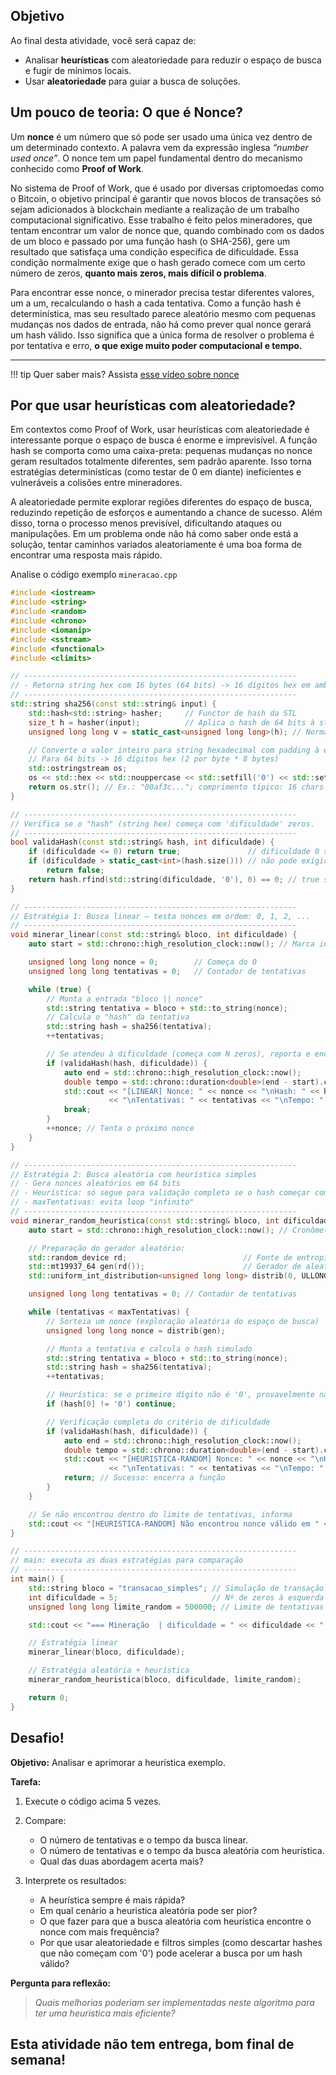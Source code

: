 
## Objetivo

Ao final desta atividade, você será capaz de:

* Analisar **heurísticas** com aleatoriedade para reduzir o espaço de busca e fugir de mínimos locais.
* Usar **aleatoriedade** para guiar a busca de soluções.


## Um pouco de teoria: O que é Nonce?

Um **nonce** é um número que só pode ser usado uma única vez dentro de um determinado contexto. A palavra vem da expressão inglesa *“number used once”*. O nonce tem um papel fundamental dentro do mecanismo conhecido como **Proof of Work**.

No sistema de Proof of Work, que é usado por diversas criptomoedas como o Bitcoin, o objetivo principal é garantir que novos blocos de transações só sejam adicionados à blockchain mediante a realização de um trabalho computacional significativo. Esse trabalho é feito pelos mineradores, que tentam encontrar um valor de nonce que, quando combinado com os dados de um bloco e passado por uma função hash (o SHA-256), gere um resultado que satisfaça uma condição específica de dificuldade. Essa condição normalmente exige que o hash gerado comece com um certo número de zeros, **quanto mais zeros, mais difícil o problema**.

Para encontrar esse nonce, o minerador precisa testar diferentes valores, um a um, recalculando o hash a cada tentativa. Como a função hash é determinística, mas seu resultado parece aleatório mesmo com pequenas mudanças nos dados de entrada, não há como prever qual nonce gerará um hash válido. Isso significa que a única forma de resolver o problema é por tentativa e erro, **o que exige muito poder computacional e tempo.**

---
!!! tip 
    Quer saber mais? Assista [esse vídeo sobre nonce](https://www.youtube.com/watch?v=diwHGOA1_c4&t=6s)


##  Por que usar heurísticas com aleatoriedade?

Em contextos como Proof of Work, usar heurísticas com aleatoriedade é interessante porque o espaço de busca é enorme e imprevisível. A função hash se comporta como uma caixa-preta: pequenas mudanças no nonce geram resultados totalmente diferentes, sem padrão aparente. Isso torna estratégias determinísticas (como testar de 0 em diante) ineficientes e vulneráveis a colisões entre mineradores.

A aleatoriedade permite explorar regiões diferentes do espaço de busca, reduzindo repetição de esforços e aumentando a chance de sucesso. Além disso, torna o processo menos previsível, dificultando ataques ou manipulações. Em um problema onde não há como saber onde está a solução, tentar caminhos variados aleatoriamente é uma boa forma de encontrar uma resposta mais rápido.



Analise o código exemplo `mineracao.cpp`

```cpp
#include <iostream>
#include <string>
#include <random>
#include <chrono>
#include <iomanip>
#include <sstream>
#include <functional>
#include <climits>

// -------------------------------------------------------------
// - Retorna string hex com 16 bytes (64 bits) -> 16 dígitos hex em ambientes 64 bits.
// -------------------------------------------------------------
std::string sha256(const std::string& input) {
    std::hash<std::string> hasher;     // Functor de hash da STL
    size_t h = hasher(input);          // Aplica o hash de 64 bits à string
    unsigned long long v = static_cast<unsigned long long>(h); // Normaliza para 64 bits

    // Converte o valor inteiro para string hexadecimal com padding à esquerda
    // Para 64 bits -> 16 dígitos hex (2 por byte * 8 bytes)
    std::ostringstream os;
    os << std::hex << std::nouppercase << std::setfill('0') << std::setw(16) << v;
    return os.str(); // Ex.: "00af3c..."; comprimento típico: 16 chars em 64 bits
}

// -------------------------------------------------------------
// Verifica se o "hash" (string hex) começa com 'dificuldade' zeros.
// -------------------------------------------------------------
bool validaHash(const std::string& hash, int dificuldade) {
    if (dificuldade <= 0) return true;               // dificuldade 0 sempre passa
    if (dificuldade > static_cast<int>(hash.size())) // não pode exigir mais zeros do que o tamanho do hash
        return false;
    return hash.rfind(std::string(dificuldade, '0'), 0) == 0; // true se começa com zeros
}

// -------------------------------------------------------------
// Estratégia 1: Busca linear — testa nonces em ordem: 0, 1, 2, ...
// -------------------------------------------------------------
void minerar_linear(const std::string& bloco, int dificuldade) {
    auto start = std::chrono::high_resolution_clock::now(); // Marca início do cronômetro

    unsigned long long nonce = 0;        // Começa do 0
    unsigned long long tentativas = 0;   // Contador de tentativas

    while (true) {
        // Monta a entrada "bloco || nonce"
        std::string tentativa = bloco + std::to_string(nonce);
        // Calcula o "hash" da tentativa
        std::string hash = sha256(tentativa);
        ++tentativas;

        // Se atendeu à dificuldade (começa com N zeros), reporta e encerra
        if (validaHash(hash, dificuldade)) {
            auto end = std::chrono::high_resolution_clock::now();
            double tempo = std::chrono::duration<double>(end - start).count();
            std::cout << "[LINEAR] Nonce: " << nonce << "\nHash: " << hash
                      << "\nTentativas: " << tentativas << "\nTempo: " << tempo << "s\n\n";
            break;
        }
        ++nonce; // Tenta o próximo nonce
    }
}

// -------------------------------------------------------------
// Estratégia 2: Busca aleatória com heurística simples
// - Gera nonces aleatórios em 64 bits
// - Heurística: só segue para validação completa se o hash começar com '0'
// - maxTentativas: evita loop "infinito" 
// -------------------------------------------------------------
void minerar_random_heuristica(const std::string& bloco, int dificuldade, unsigned long long maxTentativas) {
    auto start = std::chrono::high_resolution_clock::now(); // Cronômetro

    // Preparação do gerador aleatório:
    std::random_device rd;                          // Fonte de entropia (seed)
    std::mt19937_64 gen(rd());                      // Gerador de aleatórios
    std::uniform_int_distribution<unsigned long long> distrib(0, ULLONG_MAX); // Uniforme em [0, 2^64-1]

    unsigned long long tentativas = 0; // Contador de tentativas

    while (tentativas < maxTentativas) {
        // Sorteia um nonce (exploração aleatória do espaço de busca)
        unsigned long long nonce = distrib(gen);

        // Monta a tentativa e calcula o hash simulado
        std::string tentativa = bloco + std::to_string(nonce);
        std::string hash = sha256(tentativa);
        ++tentativas;

        // Heurística: se o primeiro dígito não é '0', provavelmente não atende a dificuldades maiores
        if (hash[0] != '0') continue;

        // Verificação completa do critério de dificuldade
        if (validaHash(hash, dificuldade)) {
            auto end = std::chrono::high_resolution_clock::now();
            double tempo = std::chrono::duration<double>(end - start).count();
            std::cout << "[HEURISTICA-RANDOM] Nonce: " << nonce << "\nHash: " << hash
                      << "\nTentativas: " << tentativas << "\nTempo: " << tempo << "s\n\n";
            return; // Sucesso: encerra a função
        }
    }

    // Se não encontrou dentro do limite de tentativas, informa
    std::cout << "[HEURISTICA-RANDOM] Não encontrou nonce válido em " << maxTentativas << " tentativas.\n\n";
}

// -------------------------------------------------------------
// main: executa as duas estratégias para comparação 
// -------------------------------------------------------------
int main() {
    std::string bloco = "transacao_simples"; // Simulação de transação
    int dificuldade = 5;                     // Nº de zeros à esquerda no hash simulado
    unsigned long long limite_random = 500000; // Limite de tentativas para a estratégia aleatória

    std::cout << "=== Mineração  | dificuldade = " << dificuldade << " ===\n\n";

    // Estratégia linear 
    minerar_linear(bloco, dificuldade);

    // Estratégia aleatória + heurística
    minerar_random_heuristica(bloco, dificuldade, limite_random);

    return 0; 
}

```


## Desafio!

**Objetivo:** Analisar e aprimorar a heurística exemplo.

**Tarefa:**

1. Execute o código acima 5 vezes.
2. Compare:

   * O número de tentativas e o tempo da busca linear.
   * O número de tentativas e o tempo da busca aleatória com heurística.
   * Qual das duas abordagem acerta mais?

3. Interprete os resultados:

   * A heurística sempre é mais rápida?
   * Em qual cenário a heuristica aleatória pode ser pior?
   * O que fazer para que a busca aleatória com heurística encontre o nonce com mais frequência?
   * Por que usar aleatoriedade e filtros simples (como descartar hashes que não começam com '0') pode acelerar a busca por um hash válido?

**Pergunta para reflexão:**

> *Quais melhorias poderiam ser implementadas neste algoritmo para ter uma heuristica mais eficiente?*


## **Esta atividade não tem entrega, bom final de semana!**
